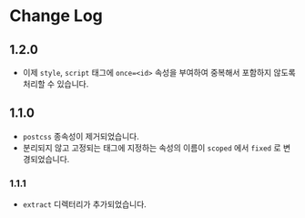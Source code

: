 # Change Log

## 1.2.0

- 이제 `style`, `script` 태그에 `once=<id>` 속성을 부여하여 중복해서 포함하지 않도록 처리할 수 있습니다.

## 1.1.0

- `postcss` 종속성이 제거되었습니다.
- 분리되지 않고 고정되는 태그에 지정하는 속성의 이름이 `scoped` 에서 `fixed` 로 변경되었습니다.

### 1.1.1

- `extract` 디렉터리가 추가되었습니다.
